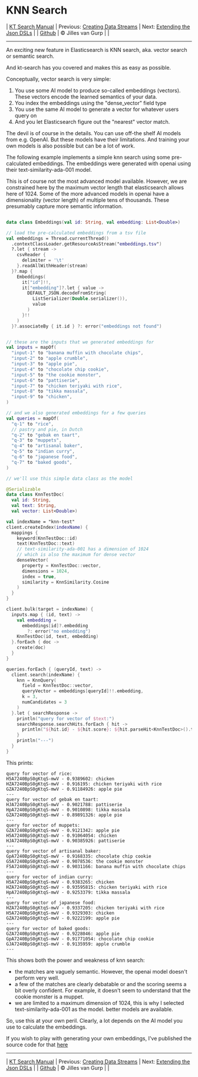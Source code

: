 # KNN Search 

| [KT Search Manual](README.md) | Previous: [Creating Data Streams](DataStreams.md) | Next: [Extending the Json DSLs](ExtendingTheDSL.md) |
| [Github](https://github.com/jillesvangurp/kt-search) | &copy; Jilles van Gurp |  |

---                

An exciting new feature in Elasticsearch is KNN search, aka. vector search or semantic search.

And kt-search has you covered and makes this as easy as possible.

Conceptually, vector search is very simple:

1. You use some AI model to produce so-called embeddings (vectors). 
These vectors encode the learned semantics of your data.
1. You index the embeddings using the "dense_vector" field type
1. You use the same AI model to generate a vector for whatever users query on
1. And you let Elasticsearch figure out the "nearest" vector match.

The devil is of course in the details. You can use off-the shelf AI models from e.g. OpenAI. But these 
models have their limitations. And training your own models is also possible but can be a lot of work.
        
The following example implements a simple knn search using some pre-calculated embeddings.
The embeddings were generated with openai using their text-similarity-ada-001 model.

This is of course not the most advanced model available. However, we are constrained here by the maximum vector length
that elasticsearch allows here of 1024. Some of the more advanced models in openai have a dimensionality 
(vector length) of multiple tens of thousands. These presumably capture more semantic information.

```kotlin

data class Embeddings(val id: String, val embedding: List<Double>)

// load the pre-calculated embeddings from a tsv file
val embeddings = Thread.currentThread()
  .contextClassLoader.getResourceAsStream("embeddings.tsv")
  ?.let { stream ->
    csvReader {
      delimiter = '\t'
    }.readAllWithHeader(stream)
  }?.map {
    Embeddings(
      it["id"]!!,
      it["embedding"]?.let { value ->
        DEFAULT_JSON.decodeFromString(
          ListSerializer(Double.serializer()),
          value
        )
      }!!
    )
  }?.associateBy { it.id } ?: error("embeddings not found")


// these are the inputs that we generated embeddings for
val inputs = mapOf(
  "input-1" to "banana muffin with chocolate chips",
  "input-2" to "apple crumble",
  "input-3" to "apple pie",
  "input-4" to "chocolate chip cookie",
  "input-5" to "the cookie monster",
  "input-6" to "pattiserie",
  "input-7" to "chicken teriyaki with rice",
  "input-8" to "tikka massala",
  "input-9" to "chicken",
)

// and we also generated embeddings for a few queries
val queries = mapOf(
  "q-1" to "rice",
  // pastry and pie, in Dutch
  "q-2" to "gebak en taart",
  "q-3" to "muppets",
  "q-4" to "artisanal baker",
  "q-5" to "indian curry",
  "q-6" to "japanese food",
  "q-7" to "baked goods",
)

// we'll use this simple data class as the model

@Serializable
data class KnnTestDoc(
  val id: String,
  val text: String,
  val vector: List<Double>)

val indexName = "knn-test"
client.createIndex(indexName) {
  mappings {
    keyword(KnnTestDoc::id)
    text(KnnTestDoc::text)
    // text-similarity-ada-001 has a dimension of 1024
    // which is also the maximum for dense vector
    denseVector(
      property = KnnTestDoc::vector,
      dimensions = 1024,
      index = true,
      similarity = KnnSimilarity.Cosine
    )
  }
}

client.bulk(target = indexName) {
  inputs.map { (id, text) ->
    val embedding =
      embeddings[id]?.embedding
        ?: error("no embedding")
    KnnTestDoc(id, text, embedding)
  }.forEach { doc ->
    create(doc)
  }
}

queries.forEach { (queryId, text) ->
  client.search(indexName) {
    knn = KnnQuery(
      field = KnnTestDoc::vector,
      queryVector = embeddings[queryId]!!.embedding,
      k = 3,
      numCandidates = 3
    )
  }.let { searchResponse ->
    println("query for vector of $text:")
    searchResponse.searchHits.forEach { hit ->
      println("${hit.id} - ${hit.score}: ${hit.parseHit<KnnTestDoc>().text}")
    }
    println("---")
  }
}
```

This prints:

```text
query for vector of rice:
H5A7240BpS0gKtqS-mwV - 0.9389602: chicken
HZA7240BpS0gKtqS-mwV - 0.916195: chicken teriyaki with rice
GZA7240BpS0gKtqS-mwV - 0.91184926: apple pie
---
query for vector of gebak en taart:
HJA7240BpS0gKtqS-mwV - 0.9021788: pattiserie
HpA7240BpS0gKtqS-mwV - 0.9010898: tikka massala
GZA7240BpS0gKtqS-mwV - 0.89891326: apple pie
---
query for vector of muppets:
GZA7240BpS0gKtqS-mwV - 0.9121342: apple pie
H5A7240BpS0gKtqS-mwV - 0.91064054: chicken
HJA7240BpS0gKtqS-mwV - 0.90385926: pattiserie
---
query for vector of artisanal baker:
GpA7240BpS0gKtqS-mwV - 0.9168335: chocolate chip cookie
G5A7240BpS0gKtqS-mwV - 0.9078536: the cookie monster
F5A7240BpS0gKtqS-mwV - 0.9031166: banana muffin with chocolate chips
---
query for vector of indian curry:
H5A7240BpS0gKtqS-mwV - 0.9383265: chicken
HZA7240BpS0gKtqS-mwV - 0.93595815: chicken teriyaki with rice
HpA7240BpS0gKtqS-mwV - 0.9253379: tikka massala
---
query for vector of japanese food:
HZA7240BpS0gKtqS-mwV - 0.9337205: chicken teriyaki with rice
H5A7240BpS0gKtqS-mwV - 0.9329303: chicken
GZA7240BpS0gKtqS-mwV - 0.9222199: apple pie
---
query for vector of baked goods:
GZA7240BpS0gKtqS-mwV - 0.9228046: apple pie
GpA7240BpS0gKtqS-mwV - 0.91771054: chocolate chip cookie
GJA7240BpS0gKtqS-mwV - 0.9135959: apple crumble
---
```

This shows both the power and weakness of knn search:

- the matches are vaguely semantic. However, the openai model doesn't perform very well.
- a few of the matches are clearly debatable or and the scoring seems a bit overly confident. For example, 
it doesn't seem to understand that the cookie monster is a muppet. 
- we are limited to a maximum dimension of 1024, this is why I selected text-similarity-ada-001 as the model.
better models are available.

So, use this at your own peril. Clearly, a lot depends on the AI model you use to calculate the embeddings.

If you wish to play with generating your own embeddings, I've published the source code for that 
[here](https://github.com/jillesvangurp/openai-embeddings-processor)



---

| [KT Search Manual](README.md) | Previous: [Creating Data Streams](DataStreams.md) | Next: [Extending the Json DSLs](ExtendingTheDSL.md) |
| [Github](https://github.com/jillesvangurp/kt-search) | &copy; Jilles van Gurp |  |